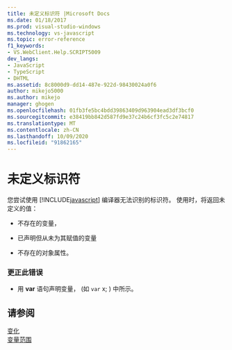```yaml
---
title: 未定义标识符 |Microsoft Docs
ms.date: 01/18/2017
ms.prod: visual-studio-windows
ms.technology: vs-javascript
ms.topic: error-reference
f1_keywords:
- VS.WebClient.Help.SCRIPT5009
dev_langs:
- JavaScript
- TypeScript
- DHTML
ms.assetid: 8c8000d9-dd14-487e-922d-98430024a0f6
author: mikejo5000
ms.author: mikejo
manager: ghogen
ms.openlocfilehash: 01fb3fe5bc4bdd39863409d963904ead3df3bcf0
ms.sourcegitcommit: e38419bb842d587fd9e37c24b6cf3fc5c2e74817
ms.translationtype: MT
ms.contentlocale: zh-CN
ms.lasthandoff: 10/09/2020
ms.locfileid: "91862165"
---
```

# <a name="undefined-identifier"></a>未定义标识符
您尝试使用 [!INCLUDE[javascript](../../javascript/includes/javascript-md.md)] 编译器无法识别的标识符。 使用时，将返回未定义的值：  
  
- 不存在的变量，  
  
- 已声明但从未为其赋值的变量  
  
- 不存在的对象属性。  
  
### <a name="to-correct-this-error"></a>更正此错误  
  
- 用 **var** 语句声明变量， (如 `var` x; ) 中所示。  
  
## <a name="see-also"></a>请参阅  
 [变化](https://developer.mozilla.org/docs/Learn/JavaScript/First_steps/Variables)   
 [变量范围](https://developer.mozilla.org/docs/Web/JavaScript/Closures)